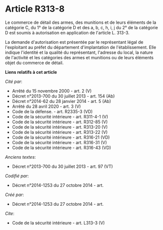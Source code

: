 # Article R313-8

Le commerce de détail des armes, des munitions et de leurs éléments de la catégorie C, du 1° de la catégorie D et des a, b,
c, h, i, j du 2° de la catégorie D est soumis à autorisation en application de l'article L. 313-3. 

La demande d'autorisation est présentée par le représentant légal de l'exploitant au préfet du département d'implantation de
l'établissement. Elle indique l'identité et la qualité du représentant, l'adresse du local, la nature de l'activité et les
catégories des armes et munitions ou de leurs éléments objet du commerce de détail.

**Liens relatifs à cet article**

_Cité par_:

  - Arrêté du 15 novembre 2000 - art. 2 (V)
  - Décret n°2013-700 du 30 juillet 2013 - art. 154 (Ab)
  - Décret n°2014-62 du 28 janvier 2014 - art. 5 (Ab)
  - Arrêté du 28 avril 2020 - art. 3 (V)
  - Code de la défense. - art. R2335-3 (VD)
  - Code de la sécurité intérieure - art. R311-4-1 (V)
  - Code de la sécurité intérieure - art. R312-85 (V)
  - Code de la sécurité intérieure - art. R313-20 (V)
  - Code de la sécurité intérieure - art. R313-22 (V)
  - Code de la sécurité intérieure - art. R316-21 (VD)
  - Code de la sécurité intérieure - art. R316-31 (V)
  - Code de la sécurité intérieure - art. R316-43 (VD)

_Anciens textes_:

  - Décret n°2013-700 du 30 juillet 2013 - art. 97 (VT)

_Codifié par_:

  - Décret n°2014-1253 du 27 octobre 2014 - art.

_Créé par_:

  - Décret n°2014-1253 du 27 octobre 2014 - art.

_Cite_:

  - Code de la sécurité intérieure - art. L313-3 (V)
